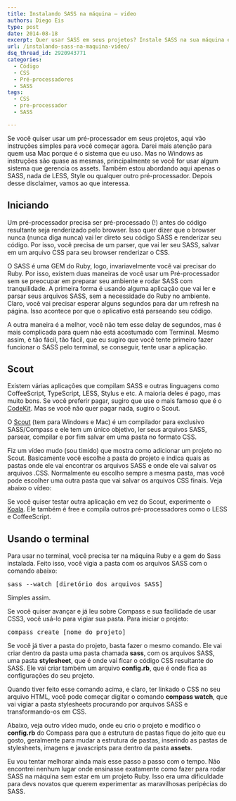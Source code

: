 ```yaml
---
title: Instalando SASS na máquina – video
authors: Diego Eis
type: post
date: 2014-08-18
excerpt: Quer usar SASS em seus projetos? Instale SASS na sua máquina e saia usando.
url: /instalando-sass-na-maquina-video/
dsq_thread_id: 2920943771
categories:
  - Código
  - CSS
  - Pré-processadores
  - SASS
tags:
  - CSS
  - pre-processador
  - SASS

---
```

Se você quiser usar um pré-processador em seus projetos, aqui vão instruções simples para você começar agora. Darei mais atenção para quem usa Mac porque é o sistema que eu uso. Mas no Windows as instruções são quase as mesmas, principalmente se você for usar algum sistema que gerencia os assets. Também estou abordando aqui apenas o SASS, nada de LESS, Style ou qualquer outro pré-processador. Depois desse disclaimer, vamos ao que interessa.

## Iniciando

Um pré-processador precisa ser pré-processado (!) antes do código resultante seja renderizado pelo browser. Isso quer dizer que o browser nunca (nunca diga nunca) vai ler direto seu código SASS e renderizar seu código. Por isso, você precisa de um parser, que vai ler seu SASS, salvar em um arquivo CSS para seu browser renderizar o CSS.

O SASS é uma GEM do Ruby, logo, invariavelmente você vai precisar do Ruby. Por isso, existem duas maneiras de você usar um Pré-processador sem se preocupar em preparar seu ambiente e rodar SASS com tranquilidade. A primeira forma é usando alguma aplicação que vai ler e parsar seus arquivos SASS, sem a necessidade do Ruby no ambiente. Claro, você vai precisar esperar alguns segundos para dar um refresh na página. Isso acontece por que o aplicativo está parseando seu código.

A outra maneira é a melhor, você não tem esse delay de segundos, mas é mais complicada para quem não está acostumado com Terminal. Mesmo assim, é tão fácil, tão fácil, que eu sugiro que você tente primeiro fazer funcionar o SASS pelo terminal, se conseguir, tente usar a aplicação.

## Scout

Existem várias aplicações que compilam SASS e outras linguagens como CoffeeScript, TypeScript, LESS, Stylus e etc. A maioria deles é pago, mas muito bons. Se você preferir pagar, sugiro que use o mais famoso que é o [CodeKit][1]. Mas se você não quer pagar nada, sugiro o Scout. 

O [Scout][2] (tem para Windows e Mac) é um compilador para exclusivo SASS/Compass e ele tem um único objetivo, ler seus arquivos SASS, parsear, compilar e por fim salvar em uma pasta no formato CSS.

Fiz um vídeo mudo (sou tímido) que mostra como adicionar um projeto no Scout. Basicamente você escolhe a pasta do projeto e indica quais as pastas onde ele vai encontrar os arquivos SASS e onde ele vai salvar os arquivos .CSS. Normalmente eu escolho sempre a mesma pasta, mas você pode escolher uma outra pasta que vai salvar os arquivos CSS finais. Veja abaixo o vídeo:



Se você quiser testar outra aplicação em vez do Scout, experimente o [Koala][3]. Ele também é free e compila outros pré-processadores como o LESS e CoffeeScript.

## Usando o terminal

Para usar no terminal, você precisa ter na máquina Ruby e a gem do Sass instalada. Feito isso, você vigia a pasta com os arquivos SASS com o comando abaixo:

<pre class="lang-shell">sass --watch [diretório dos arquivos SASS]
</pre>

Simples assim.
  
Se você quiser avançar e já leu sobre Compass e sua facilidade de usar CSS3, você usá-lo para vigiar sua pasta. Para iniciar o projeto:

<pre class="lang-shell">compass create [nome do projeto]
</pre>

Se você já tiver a pasta do projeto, basta fazer o mesmo comando. Ele vai criar dentro da pasta uma pasta chamada **sass**, com os arquivos SASS, uma pasta **stylesheet**, que é onde vai ficar o código CSS resultante do SASS. Ele vai criar também um arquivo **config.rb**, que é onde fica as configurações do seu projeto. 

Quando tiver feito esse comando acima, e claro, ter linkado o CSS no seu arquivo HTML, você pode começar digitar o comando **compass watch**, que vai vigiar a pasta stylesheets procurando por arquivos SASS e transformando-os em CSS.

Abaixo, veja outro vídeo mudo, onde eu crio o projeto e modifico o **config.rb** do Compass para que a estrutura de pastas fique do jeito que eu gosto, geralmente para mudar a estrutura de pastas, inserindo as pastas de stylesheets, imagens e javascripts para dentro da pasta **assets**.



Eu vou tentar melhorar ainda mais esse passo a passo com o tempo. Não encontrei nenhum lugar onde ensinasse exatamente como fazer para rodar SASS na máquina sem estar em um projeto Ruby. Isso era uma dificuldade para devs novatos que querem experimentar as maravilhosas peripécias do SASS.

 [1]: https://incident57.com/codekit/
 [2]: https://mhs.github.io/scout-app/
 [3]: https://koala-app.com